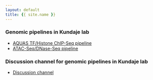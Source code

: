 ```yaml
---
layout: default
title: {{ site.name }}
---
```


### Genomic pipelines in Kundaje lab

* [AQUAS TF/Histone ChIP-Seq pipeline](https://github.com/kundajelab/TF_chipseq_pipeline)
* [ATAC-Seq/DNase-Seq pipeline](https://github.com/kundajelab/bds_atac)

### Discussion channel for genomic pipelines in Kundaje lab

* [Discussion channel](https://groups.google.com/forum/#!forum/klab_genomic_pipelines_discuss)

